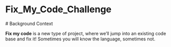 <h1> Fix_My_Code_Challenge </h1>
# Background Context

**Fix my code** is a new type of project, where we’ll jump into an existing code base and fix it! Sometimes you will know the language, sometimes not.

